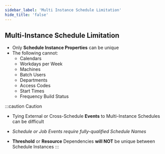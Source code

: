 ```yaml
---
sidebar_label: 'Multi Instance Schedule Limitation'
hide_title: 'false'
---
```


## Multi-Instance Schedule Limitation 

* Only **Schedule Instance Properties** can be unique
* The following cannot:
    * Calendars
    * Workdays per Week
    * Machines
    * Batch Users
    * Departments
    * Access Codes
    * Start Times
    * Frequency Build Status

:::caution Caution
* Tying External or Cross-Schedule **Events** to Multi-Instance Schedules can be difficult

* _Schedule or Job Events require fully-qualified Schedule Names_

* **Threshold** or **Resource** Dependencies **will NOT** be unique between Schedule Instances
:::